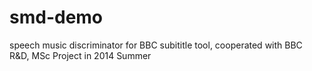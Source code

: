 smd-demo
========

speech music discriminator for BBC subititle tool, cooperated with BBC R&amp;D, MSc Project in 2014 Summer 
